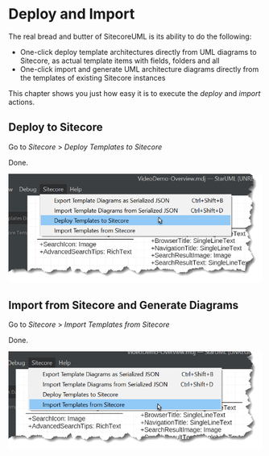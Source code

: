 # Deploy and Import

The real bread and butter of SitecoreUML is its ability to do the following:

* One-click deploy template architectures directly from UML diagrams to Sitecore, as actual template items with fields, folders and all
* One-click import and generate UML architecture diagrams directly from the templates of existing Sitecore instances

This chapter shows you just how easy it is to execute the _deploy_ and _import_ actions.

## Deploy to Sitecore

Go to _Sitecore_ &gt; _Deploy Templates to Sitecore_

Done.

![](/assets/StarUML-Deploy.png)

## Import from Sitecore and Generate Diagrams

Go to _Sitecore_ &gt; _Import Templates from Sitecore_

Done.

![](/assets/StarUML-Import.png)


